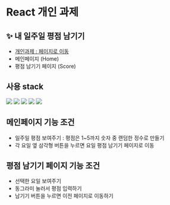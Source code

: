 # React 개인 과제
## ✨ 내 일주일 평점 남기기

- <a href="http://ratingcheck.shop.s3-website.ap-northeast-2.amazonaws.com/">개인과제 : 페이지로 이동</a>
- 메인페이지 (Home)
- 평점 남기기 페이지 (Score)

## 사용 stack

<div>
<img src="https://img.shields.io/badge/React-61DAFB?style=flat-square&logo=React&logoColor=white"/>
<img src="https://img.shields.io/badge/Create React App-09D3AC?style=flat-square&logo=Create React App&logoColor=white"/>
<img src="https://img.shields.io/badge/React Router-CA4245?style=flat-square&logo=React Router&logoColor=white"/>
<img src="https://img.shields.io/badge/styled-components-DB7093?style=flat-square&logo=styled-components&logoColor=white"/>
<img src="https://img.shields.io/badge/JavaScript-F7DF1E?style=flat-square&logo=JavaScript&logoColor=white"/>
</div>

## 메인페이지 기능 조건

- 일주일 평점 보여주기 : 평점은 1~5까지 숫자 중 랜덤한 정수로 만들기
- 각 요일 옆 삼각형 버튼을 누르면 요일 평점 남기기 페이지로 이동

## 평점 남기기 페이지 기능 조건

- 선택한 요일 보여주기
- 동그라미 눌러서 평점 입력하기
- 남기기 버튼을 누르면 이전 페이지로 이동하기